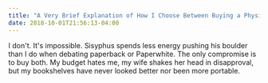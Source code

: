 ```yaml
---
title: "A Very Brief Explanation of How I Choose Between Buying a Physical Book or the Kindle Edition"
date: 2018-10-01T21:56:13-04:00
---
```


I don't. It's impossible. Sisyphus spends less energy pushing his boulder than I do when debating paperback or Paperwhite. The only compromise is to buy both. My budget hates me, my wife shakes her head in disapproval, but my bookshelves have never looked better nor been more portable. 